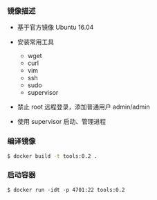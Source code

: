 ### 镜像描述

+ 基于官方镜像 Ubuntu 16.04
+ 安装常用工具 

	- wget
	- curl
	- vim
	- ssh
	- sudo
	- supervisor

+ 禁止 root 远程登录，添加普通用户 admin/admin
+ 使用 supervisor 启动、管理进程

### 编译镜像

```bash
$ docker build -t tools:0.2 .
```

### 启动容器

```
$ docker run -idt -p 4701:22 tools:0.2
```